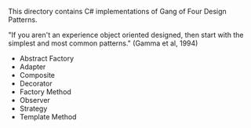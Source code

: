 This directory contains C# implementations of Gang of Four Design Patterns.

"If you aren't an experience object oriented designed, then start with the simplest and most common patterns." (Gamma et al, 1994)

* Abstract Factory
* Adapter
* Composite
* Decorator
* Factory Method
* Observer
* Strategy 
* Template Method